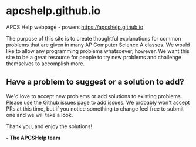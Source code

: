 # apcshelp.github.io
APCS Help webpage - powers https://apcshelp.github.io

The purpose of this site is to create thoughtful explanations for common problems that are given in many AP Computer Science A classes. We would like to allow any programming problems whatsoever, however. We want this site to be a great resource for people to try new problems and challenge themselves to accomplish more.

## Have a problem to suggest or a solution to add?
We'd love to accept new problems or add solutions to existing problems. Please use the Github issues page to add issues. We probably won't accept PRs at this time, but if you notice something to change feel free to submit one and we will take a look.

Thank you, and enjoy the solutions!

  **- The APCSHelp team**
